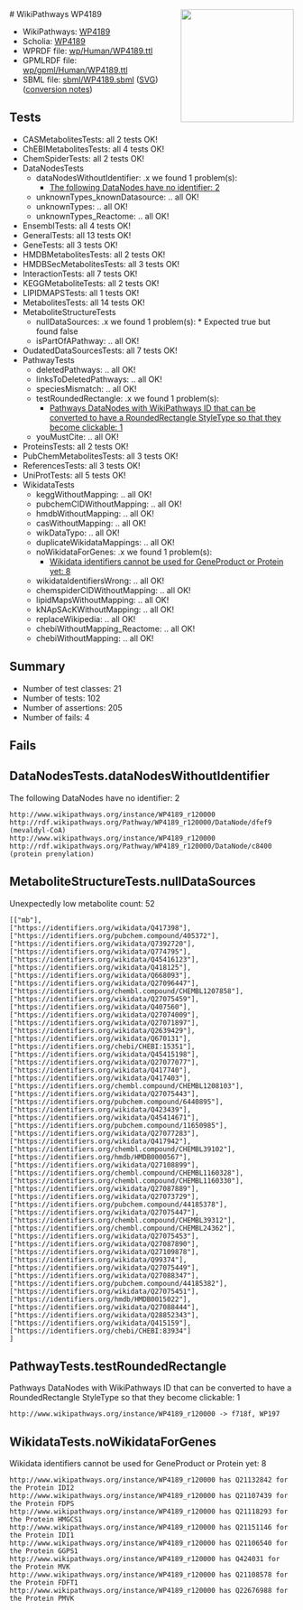 <img style="float: right; width: 200px" src="../logo.png" />
# WikiPathways WP4189

* WikiPathways: [WP4189](https://identifiers.org/wikipathways:WP4189)
* Scholia: [WP4189](https://scholia.toolforge.org/wikipathways/WP4189)
* WPRDF file: [wp/Human/WP4189.ttl](../wp/Human/WP4189.ttl)
* GPMLRDF file: [wp/gpml/Human/WP4189.ttl](../wp/gpml/Human/WP4189.ttl)
* SBML file: [sbml/WP4189.sbml](../sbml/WP4189.sbml) ([SVG](../sbml/WP4189.svg)) ([conversion notes](../sbml/WP4189.txt))

## Tests
* CASMetabolitesTests: all 2 tests OK!
* ChEBIMetabolitesTests: all 4 tests OK!
* ChemSpiderTests: all 2 tests OK!
* DataNodesTests
    * dataNodesWithoutIdentifier: .x we found 1 problem(s):
        * [The following DataNodes have no identifier: 2](#d2d32fa1)
    * unknownTypes_knownDatasource: .. all OK!
    * unknownTypes: .. all OK!
    * unknownTypes_Reactome: .. all OK!
* EnsemblTests: all 4 tests OK!
* GeneralTests: all 13 tests OK!
* GeneTests: all 3 tests OK!
* HMDBMetabolitesTests: all 2 tests OK!
* HMDBSecMetabolitesTests: all 3 tests OK!
* InteractionTests: all 7 tests OK!
* KEGGMetaboliteTests: all 2 tests OK!
* LIPIDMAPSTests: all 1 tests OK!
* MetabolitesTests: all 14 tests OK!
* MetaboliteStructureTests
    * nullDataSources: .x we found 1 problem(s):
            * Expected true but found false
    * isPartOfAPathway: .. all OK!
* OudatedDataSourcesTests: all 7 tests OK!
* PathwayTests
    * deletedPathways: .. all OK!
    * linksToDeletedPathways: .. all OK!
    * speciesMismatch: .. all OK!
    * testRoundedRectangle: .x we found 1 problem(s):
        * [Pathways DataNodes with WikiPathways ID that can be converted to have a RoundedRectangle StyleType so that they become clickable: 1](#9fbad3cb)
    * youMustCite: .. all OK!
* ProteinsTests: all 2 tests OK!
* PubChemMetabolitesTests: all 3 tests OK!
* ReferencesTests: all 3 tests OK!
* UniProtTests: all 5 tests OK!
* WikidataTests
    * keggWithoutMapping: .. all OK!
    * pubchemCIDWithoutMapping: .. all OK!
    * hmdbWithoutMapping: .. all OK!
    * casWithoutMapping: .. all OK!
    * wikDataTypo: .. all OK!
    * duplicateWikidataMappings: .. all OK!
    * noWikidataForGenes: .x we found 1 problem(s):
        * [Wikidata identifiers cannot be used for GeneProduct or Protein yet: 8](#30bb9a09)
    * wikidataIdentifiersWrong: .. all OK!
    * chemspiderCIDWithoutMapping: .. all OK!
    * lipidMapsWithoutMapping: .. all OK!
    * kNApSAcKWithoutMapping: .. all OK!
    * replaceWikipedia: .. all OK!
    * chebiWithoutMapping_Reactome: .. all OK!
    * chebiWithoutMapping: .. all OK!


## Summary

* Number of test classes: 21
* Number of tests: 102
* Number of assertions: 205
* Number of fails: 4

## Fails

<a name="d2d32fa1" />

## DataNodesTests.dataNodesWithoutIdentifier

The following DataNodes have no identifier: 2
```
http://www.wikipathways.org/instance/WP4189_r120000 http://rdf.wikipathways.org/Pathway/WP4189_r120000/DataNode/dfef9 (mevaldyl-CoA)
http://www.wikipathways.org/instance/WP4189_r120000 http://rdf.wikipathways.org/Pathway/WP4189_r120000/DataNode/c8400 (protein prenylation)
```

<a name="91904207" />

## MetaboliteStructureTests.nullDataSources

Unexpectedly low metabolite count: 52
```
[["mb"],
["https://identifiers.org/wikidata/Q417398"],
["https://identifiers.org/pubchem.compound/405372"],
["https://identifiers.org/wikidata/Q7392720"],
["https://identifiers.org/wikidata/Q774795"],
["https://identifiers.org/wikidata/Q45416123"],
["https://identifiers.org/wikidata/Q418125"],
["https://identifiers.org/wikidata/Q668093"],
["https://identifiers.org/wikidata/Q27096447"],
["https://identifiers.org/chembl.compound/CHEMBL1207858"],
["https://identifiers.org/wikidata/Q27075459"],
["https://identifiers.org/wikidata/Q407560"],
["https://identifiers.org/wikidata/Q27074009"],
["https://identifiers.org/wikidata/Q27071897"],
["https://identifiers.org/wikidata/Q2639429"],
["https://identifiers.org/wikidata/Q670131"],
["https://identifiers.org/chebi/CHEBI:15351"],
["https://identifiers.org/wikidata/Q45415198"],
["https://identifiers.org/wikidata/Q27077077"],
["https://identifiers.org/wikidata/Q417740"],
["https://identifiers.org/wikidata/Q417403"],
["https://identifiers.org/chembl.compound/CHEMBL1208103"],
["https://identifiers.org/wikidata/Q27075443"],
["https://identifiers.org/pubchem.compound/6440895"],
["https://identifiers.org/wikidata/Q423439"],
["https://identifiers.org/wikidata/Q45414671"],
["https://identifiers.org/pubchem.compound/11650985"],
["https://identifiers.org/wikidata/Q27077283"],
["https://identifiers.org/wikidata/Q417942"],
["https://identifiers.org/chembl.compound/CHEMBL39102"],
["https://identifiers.org/hmdb/HMDB0000567"],
["https://identifiers.org/wikidata/Q27108899"],
["https://identifiers.org/chembl.compound/CHEMBL1160328"],
["https://identifiers.org/chembl.compound/CHEMBL1160330"],
["https://identifiers.org/wikidata/Q27087889"],
["https://identifiers.org/wikidata/Q27073729"],
["https://identifiers.org/pubchem.compound/44185378"],
["https://identifiers.org/wikidata/Q27075447"],
["https://identifiers.org/chembl.compound/CHEMBL39312"],
["https://identifiers.org/chembl.compound/CHEMBL24362"],
["https://identifiers.org/wikidata/Q27075453"],
["https://identifiers.org/wikidata/Q27087890"],
["https://identifiers.org/wikidata/Q27109878"],
["https://identifiers.org/wikidata/Q99374"],
["https://identifiers.org/wikidata/Q27075449"],
["https://identifiers.org/wikidata/Q27088347"],
["https://identifiers.org/pubchem.compound/44185382"],
["https://identifiers.org/wikidata/Q27075451"],
["https://identifiers.org/hmdb/HMDB0015022"],
["https://identifiers.org/wikidata/Q27088444"],
["https://identifiers.org/wikidata/Q28852343"],
["https://identifiers.org/wikidata/Q415159"],
["https://identifiers.org/chebi/CHEBI:83934"]
]
```

<a name="9fbad3cb" />

## PathwayTests.testRoundedRectangle

Pathways DataNodes with WikiPathways ID that can be converted to have a RoundedRectangle StyleType so that they become clickable: 1
```
http://www.wikipathways.org/instance/WP4189_r120000 -> f718f, WP197
 ```

<a name="30bb9a09" />

## WikidataTests.noWikidataForGenes

Wikidata identifiers cannot be used for GeneProduct or Protein yet: 8
```
http://www.wikipathways.org/instance/WP4189_r120000 has Q21132842 for the Protein IDI2
http://www.wikipathways.org/instance/WP4189_r120000 has Q21107439 for the Protein FDPS
http://www.wikipathways.org/instance/WP4189_r120000 has Q21118293 for the Protein HMGCS1
http://www.wikipathways.org/instance/WP4189_r120000 has Q21151146 for the Protein IDI1
http://www.wikipathways.org/instance/WP4189_r120000 has Q21106540 for the Protein GGPS1
http://www.wikipathways.org/instance/WP4189_r120000 has Q424031 for the Protein MVK
http://www.wikipathways.org/instance/WP4189_r120000 has Q21108578 for the Protein FDFT1
http://www.wikipathways.org/instance/WP4189_r120000 has Q22676988 for the Protein PMVK
```

